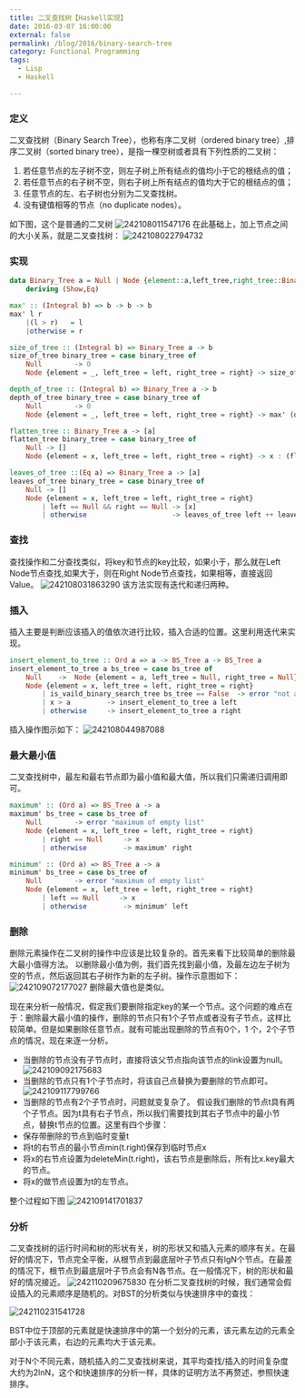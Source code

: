 ```yaml
---
title: 二叉查找树【Haskell实现】
date: 2016-03-07 16:00:00
external: false
permalink: /blog/2016/binary-search-tree
category: Functional Programming
tags:
  - Lisp
  - Haskell

---
```


### 定义

二叉查找树（Binary Search Tree），也称有序二叉树（ordered binary tree）,排序二叉树（sorted binary tree），是指一棵空树或者具有下列性质的二叉树：
1. 若任意节点的左子树不空，则左子树上所有结点的值均小于它的根结点的值；
2. 若任意节点的右子树不空，则右子树上所有结点的值均大于它的根结点的值；
3. 任意节点的左、右子树也分别为二叉查找树。
4. 没有键值相等的节点（no duplicate nodes）。

如下图，这个是普通的二叉树
![242108011547176](https://cloud.githubusercontent.com/assets/9391201/13770345/4d3c3044-eac1-11e5-93e9-27a01b4c146d.png)
在此基础上，加上节点之间的大小关系，就是二叉查找树：
![242108022794732](https://cloud.githubusercontent.com/assets/9391201/13770400/b7faa960-eac1-11e5-8cf2-dc789ebf92fb.png)
### 实现

``` Haskell
data Binary_Tree a = Null | Node {element::a,left_tree,right_tree::Binary_Tree a}
    deriving (Show,Eq)

max' :: (Integral b) => b -> b -> b
max' l r
    |(l > r)   = l
    |otherwise = r

size_of_tree :: (Integral b) => Binary_Tree a -> b
size_of_tree binary_tree = case binary_tree of
    Null        -> 0
    Node {element = _, left_tree = left, right_tree = right} -> size_of_tree left + size_of_tree right + 1

depth_of_tree :: (Integral b) => Binary_Tree a -> b
depth_of_tree binary_tree = case binary_tree of
    Null        -> 0
    Node {element = _, left_tree = left, right_tree = right} -> max' (depth_of_tree left) (depth_of_tree right) + 1

flatten_tree :: Binary_Tree a -> [a]
flatten_tree binary_tree = case binary_tree of
    Null -> []
    Node {element = x, left_tree = left, right_tree = right} -> x : (flatten_tree left ++ flatten_tree right)

leaves_of_tree ::(Eq a) => Binary_Tree a -> [a]
leaves_of_tree binary_tree = case binary_tree of 
    Null -> []
    Node {element = x, left_tree = left, right_tree = right}
        | left == Null && right == Null -> [x]
        | otherwise                     -> leaves_of_tree left ++ leaves_of_tree right
```
### 查找

查找操作和二分查找类似，将key和节点的key比较，如果小于，那么就在Left Node节点查找,如果大于，则在Right Node节点查找，如果相等，直接返回Value。
![242108031863290](https://cloud.githubusercontent.com/assets/9391201/13770712/ee2d7bb4-eac3-11e5-918c-0493c48e4c14.png)
该方法实现有迭代和递归两种。
### 插入

插入主要是判断应该插入的值依次进行比较，插入合适的位置。这里利用迭代来实现。

``` Haskell
insert_element_to_tree :: Ord a => a -> BS_Tree a -> BS_Tree a
insert_element_to_tree a bs_tree = case bs_tree of 
    Null    ->  Node {element = a, left_tree = Null, right_tree = Null}
    Node {element = x, left_tree = left, right_tree = right}
        | is_vaild_binary_search_tree bs_tree == False  -> error "not a vaild bs_tree"
        | x > a         -> insert_element_to_tree a left
        | otherwise     -> insert_element_to_tree a right

```

插入操作图示如下：
![242108044987088](https://cloud.githubusercontent.com/assets/9391201/13770830/bfecac74-eac4-11e5-833b-7c814a2ba428.png)
### 最大最小值

二叉查找树中，最左和最右节点即为最小值和最大值，所以我们只需递归调用即可。

``` Haskell
maximum' :: (Ord a) => BS_Tree a -> a
maximum' bs_tree = case bs_tree of
    Null        -> error "maximum of empty list" 
    Node {element = x, left_tree = left, right_tree = right}
        | right == Null     -> x
        | otherwise         -> maximum' right

minimum' :: (Ord a) => BS_Tree a -> a
minimum' bs_tree = case bs_tree of
    Null        -> error "maximum of empty list" 
    Node {element = x, left_tree = left, right_tree = right}
        | left == Null     -> x
        | otherwise         -> minimum' left
```
### 删除

删除元素操作在二叉树的操作中应该是比较复杂的。首先来看下比较简单的删除最大最小值得方法。
以删除最小值为例，我们首先找到最小值，及最左边左子树为空的节点，然后返回其右子树作为新的左子树。操作示意图如下：
![242109072177027](https://cloud.githubusercontent.com/assets/9391201/13770918/3da1073c-eac5-11e5-97f6-d224658398f7.png)
删除最大值也是类似。

现在来分析一般情况，假定我们要删除指定key的某一个节点。这个问题的难点在于：删除最大最小值的操作，删除的节点只有1个子节点或者没有子节点，这样比较简单。但是如果删除任意节点，就有可能出现删除的节点有0个，1 个，2个子节点的情况，现在来逐一分析。
- 当删除的节点没有子节点时，直接将该父节点指向该节点的link设置为null。
  ![242109092175683](https://cloud.githubusercontent.com/assets/9391201/13770934/51f9f496-eac5-11e5-8476-ed806f16663d.png)
- 当删除的节点只有1个子节点时，将该自己点替换为要删除的节点即可。
  ![242109117799766](https://cloud.githubusercontent.com/assets/9391201/13770946/6643dd86-eac5-11e5-8f22-f0326a246ecd.png)
- 当删除的节点有2个子节点时，问题就变复杂了。
  假设我们删除的节点t具有两个子节点。因为t具有右子节点，所以我们需要找到其右子节点中的最小节点，替换t节点的位置。这里有四个步骤：
- 保存带删除的节点到临时变量t
- 将t的右节点的最小节点min(t.right)保存到临时节点x
- 将x的右节点设置为deleteMin(t.right)，该右节点是删除后，所有比x.key最大的节点。
- 将x的做节点设置为t的左节点。

整个过程如下图
![242109141701837](https://cloud.githubusercontent.com/assets/9391201/13770964/7e3637ea-eac5-11e5-8535-b23581a93455.png)
### 分析

二叉查找树的运行时间和树的形状有关，树的形状又和插入元素的顺序有关。在最好的情况下，节点完全平衡，从根节点到最底层叶子节点只有lgN个节点。在最差的情况下，根节点到最底层叶子节点会有N各节点。在一般情况下，树的形状和最好的情况接近。
![242110209675830](https://cloud.githubusercontent.com/assets/9391201/13770989/a11d0130-eac5-11e5-912b-0302f204648b.png)
在分析二叉查找树的时候，我们通常会假设插入的元素顺序是随机的。对BST的分析类似与快速排序中的查找：

![242110231541728](https://cloud.githubusercontent.com/assets/9391201/13770991/a4627a3c-eac5-11e5-89fe-3e34c5f611a7.png)

BST中位于顶部的元素就是快速排序中的第一个划分的元素，该元素左边的元素全部小于该元素，右边的元素均大于该元素。

对于N个不同元素，随机插入的二叉查找树来说，其平均查找/插入的时间复杂度大约为2lnN，这个和快速排序的分析一样，具体的证明方法不再赘述，参照快速排序。
